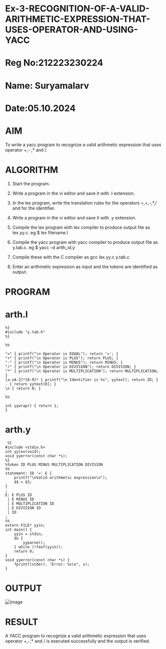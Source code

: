 # Ex-3-RECOGNITION-OF-A-VALID-ARITHMETIC-EXPRESSION-THAT-USES-OPERATOR-AND-USING-YACC
# Reg No:212223230224
# Name: Suryamalarv
# Date:05.10.2024
# AIM
To write a yacc program to recognize a valid arithmetic expression that uses operator +,- ,* and /.
# ALGORITHM
1.	Start the program.

2.	Write a program in the vi editor and save it with .l extension.

3.	In the lex program, write the translation rules for the operators =,+,-,*,/ and for the identifier.

4.	Write a program in the vi editor and save it with .y extension.

5.	Compile the lex program with lex compiler to produce output file as lex.yy.c. eg $ lex filename.l

6.	Compile the yacc program with yacc compiler to produce output file as y.tab.c. eg $ yacc –d arith_id.y

7.	Compile these with the C compiler as gcc lex.yy.c y.tab.c

8.	Enter an arithmetic expression as input and the tokens are identified as output.
# PROGRAM
# arth.l
```
%{
#include "y.tab.h"
%}

%%

"=" { printf("\n Operator is EQUAL"); return '='; } 
"+" { printf("\n Operator is PLUS"); return PLUS; }
"-" { printf("\n Operator is MINUS"); return MINUS; }
"/" { printf("\n Operator is DIVISION"); return DIVISION; }
"*" { printf("\n Operator is MULTIPLICATION"); return MULTIPLICATION; } 
[a-zA-Z]*[0-9]* { printf("\n Identifier is %s", yytext); return ID; }
. { return yytext[0]; }
\n { return 0; }

%%

int yywrap() { return 1;
}
```
# arth.y
```
 %{
#include <stdio.h>
int yylex(void);
void yyerror(const char *s);
%}
%token ID PLUS MINUS MULTIPLICATION DIVISION
%%
statement: ID '=' E {
    printf("\nValid arithmetic expression\n");
    $$ = $3;
}
;
E: E PLUS ID
 | E MINUS ID
 | E MULTIPLICATION ID
 | E DIVISION ID
 | ID
;
%%
extern FILE* yyin;
int main() {
    yyin = stdin;
    do {
        yyparse();
    } while (!feof(yyin));
    return 0;
}
void yyerror(const char *s) {
    fprintf(stderr, "Error: %s\n", s);
}
```

# OUTPUT
![image](https://github.com/user-attachments/assets/eeae1229-f4e8-416d-8c92-c7afe6ff4a24)

# RESULT
A YACC program to recognize a valid arithmetic expression that uses operator +,-,* and / is executed successfully and the output is verified.

